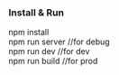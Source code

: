<h3> Install & Run </h3>
npm install <br/>
npm run server //for debug  <br/>
npm run dev //for dev  <br/>
npm run build //for prod  <br/>
